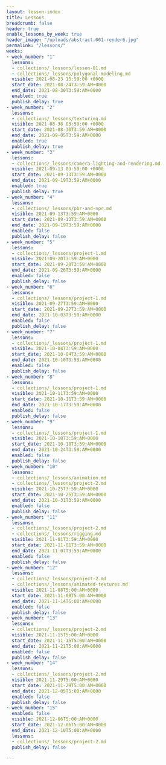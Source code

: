 ```yaml
---
layout: lesson-index
title: Lessons
breadcrumb: false
header: true
enable_lessons_by_week: true
header_image: "/uploads/abstract-001-render6.jpg"
permalink: "/lessons/"
weeks:
- week_number: "1"
  lessons:
  - collections/_lessons/lesson-01.md
  - collections/_lessons/polygonal-modeling.md
  visible: 2021-08-23 15:59:00 +0000
  start_date: 2021-08-24T3:59:AM+0000
  end_date: 2021-08-30T3:59:AM+0000
  enabled: true
  publish_delay: true
- week_number: "2"
  lessons:
  - collections/_lessons/texturing.md
  visible: 2021-08-30 03:59:00 +0000
  start_date: 2021-08-30T3:59:AM+0000
  end_date: 2021-09-05T3:59:AM+0000
  enabled: true
  publish_delay: true
- week_number: "3"
  lessons:
  - collections/_lessons/camera-lighting-and-rendering.md
  visible: 2021-09-13 03:59:00 +0000
  start_date: 2021-09-13T3:59:AM+0000
  end_date: 2021-09-19T3:59:AM+0000
  enabled: true
  publish_delay: true
- week_number: "4"
  lessons:
  - collections/_lessons/pbr-and-npr.md
  visible: 2021-09-13T3:59:AM+0000
  start_date: 2021-09-13T3:59:AM+0000
  end_date: 2021-09-19T3:59:AM+0000
  enabled: false
  publish_delay: false
- week_number: "5"
  lessons:
  - collections/_lessons/project-1.md
  visible: 2021-09-20T3:59:AM+0000
  start_date: 2021-09-20T3:59:AM+0000
  end_date: 2021-09-26T3:59:AM+0000
  enabled: false
  publish_delay: false
- week_number: "6"
  lessons:
  - collections/_lessons/project-1.md
  visible: 2021-09-27T3:59:AM+0000
  start_date: 2021-09-27T3:59:AM+0000
  end_date: 2021-10-03T3:59:AM+0000
  enabled: false
  publish_delay: false
- week_number: "7"
  lessons:
  - collections/_lessons/project-1.md
  visible: 2021-10-04T3:59:AM+0000
  start_date: 2021-10-04T3:59:AM+0000
  end_date: 2021-10-10T3:59:AM+0000
  enabled: false
  publish_delay: false
- week_number: "8"
  lessons:
  - collections/_lessons/project-1.md
  visible: 2021-10-11T3:59:AM+0000
  start_date: 2021-10-11T3:59:AM+0000
  end_date: 2021-10-17T3:59:AM+0000
  enabled: false
  publish_delay: false
- week_number: "9"
  lessons:
  - collections/_lessons/project-1.md
  visible: 2021-10-18T3:59:AM+0000
  start_date: 2021-10-18T3:59:AM+0000
  end_date: 2021-10-24T3:59:AM+0000
  enabled: false
  publish_delay: false
- week_number: "10"
  lessons:
  - collections/_lessons/animation.md
  - collections/_lessons/project-2.md
  visible: 2021-10-25T3:59:AM+0000
  start_date: 2021-10-25T3:59:AM+0000
  end_date: 2021-10-31T3:59:AM+0000
  enabled: false
  publish_delay: false
- week_number: "11"
  lessons:
  - collections/_lessons/project-2.md
  - collections/_lessons/rigging.md
  visible: 2021-11-01T3:59:AM+0000
  start_date: 2021-11-01T3:59:AM+0000
  end_date: 2021-11-07T3:59:AM+0000
  enabled: false
  publish_delay: false
- week_number: "12"
  lessons:
  - collections/_lessons/project-2.md
  - collections/_lessons/animated-textures.md
  visible: 2021-11-08T5:00:AM+0000
  start_date: 2021-11-08T5:00:AM+0000
  end_date: 2021-11-14T5:00:AM+0000
  enabled: false
  publish_delay: false
- week_number: "13"
  lessons:
  - collections/_lessons/project-2.md
  visible: 2021-11-15T5:00:AM+0000
  start_date: 2021-11-15T5:00:AM+0000
  end_date: 2021-11-21T5:00:AM+0000
  enabled: false
  publish_delay: false
- week_number: "14"
  lessons:
  - collections/_lessons/project-2.md
  visible: 2021-11-29T5:00:AM+0000
  start_date: 2021-11-29T5:00:AM+0000
  end_date: 2021-12-05T5:00:AM+0000
  enabled: false
  publish_delay: false
- week_number: "15"
  enabled: false
  visible: 2021-12-06T5:00:AM+0000
  start_date: 2021-12-06T5:00:AM+0000
  end_date: 2021-12-10T5:00:AM+0000
  lessons:
  - collections/_lessons/project-2.md
  publish_delay: false

---
```

